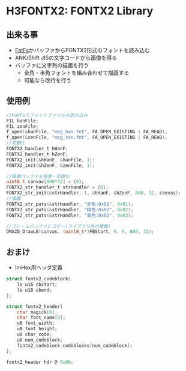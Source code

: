 # H3FONTX2: FONTX2 Library
## 出来る事
* [FatFs](http://elm-chan.org/fsw/ff/)かバッファからFONTX2形式のフォントを読み込む
* ANK/Shift JISの文字コードから画像を得る
* バッファに文字列の描画を行う
    * 全角・半角フォントを組み合わせて描画する
    * 可能なら改行を行う

## 使用例
```c
//FatFsでフォントファイルの読み込み
FIL hanFile;
FIL zenFile;
f_open(&hanFile, "msg_han.fnt", FA_OPEN_EXISTING | FA_READ);
f_open(&zenFile, "msg_zen.fnt", FA_OPEN_EXISTING | FA_READ);
//初期化
FONTX2_handler_t hHanF;
FONTX2_handler_t hZenF;
FONTX2_init(&hHanF, &hanFile, 1);
FONTX2_init(&hZenF, &zenFile, 1);

//描画バッファを用意・初期化
uint8_t canvas[800*32] = {0};
FONTX2_str_handler_t strHandler = {0};
FONTX2_str_init(&strHandler, 1, &hHanF, &hZenF, 800, 32, canvas);
//描画
FONTX2_str_puts(&strHandler, "赤色:0x01", 0x01);
FONTX2_str_puts(&strHandler, "緑色:0x02", 0x02);
FONTX2_str_puts(&strHandler, "青色:0x03", 0x03);

//フレームバッファにコピー(ライブラリ外の関数)
DMA2D_DrawL8(canvas, (uint8_t*)FBStart, 0, 0, 800, 32);
```

## おまけ
* ImHex用ヘッダ定義
```c
struct fontx2_codeblock{
    le u16 cbstart;
    le u16 cbend;
};

struct fontx2_header{
    char magick[6];
    char font_name[8];
    u8 font_width;
    u8 font_height;
    u8 char_code;
    u8 num_codeblock;
    fontx2_codeblock codeblocks[num_codeblock];
};

fontx2_header hdr @ 0x00;
```